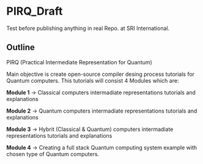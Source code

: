 # PIRQ_Draft

Test before publishing anything in real Repo. at SRI International.

## Outline

PIRQ (Practical Intermediate Representation for Quantum)

Main objective is create open-source compiler desing process tutorials for Quantum computers. This tutorials will consist 4 Modules which are:

**Module 1** -> Classical computers intermadiate representations tutorials and explanations

**Module 2** -> Quantum computers intermadiate representations tutorials and explanations

**Module 3** -> Hybrit (Classical & Quantum) computers intermadiate representations tutorials and explanations

**Module 4** -> Creating a full stack Quantum computing system example with chosen type of Quantum computers.
